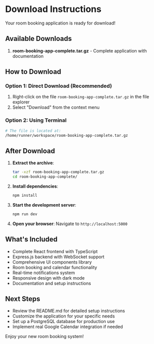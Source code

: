 # Download Instructions

Your room booking application is ready for download!

## Available Downloads

1. **room-booking-app-complete.tar.gz** - Complete application with documentation

## How to Download

### Option 1: Direct Download (Recommended)
1. Right-click on the file `room-booking-app-complete.tar.gz` in the file explorer
2. Select "Download" from the context menu

### Option 2: Using Terminal
```bash
# The file is located at:
/home/runner/workspace/room-booking-app-complete.tar.gz
```

## After Download

1. **Extract the archive**:
   ```bash
   tar -xzf room-booking-app-complete.tar.gz
   cd room-booking-app-complete/
   ```

2. **Install dependencies**:
   ```bash
   npm install
   ```

3. **Start the development server**:
   ```bash
   npm run dev
   ```

4. **Open your browser**:
   Navigate to `http://localhost:5000`

## What's Included

- Complete React frontend with TypeScript
- Express.js backend with WebSocket support
- Comprehensive UI components library
- Room booking and calendar functionality
- Real-time notifications system
- Responsive design with dark mode
- Documentation and setup instructions

## Next Steps

- Review the README.md for detailed setup instructions
- Customize the application for your specific needs
- Set up a PostgreSQL database for production use
- Implement real Google Calendar integration if needed

Enjoy your new room booking system!